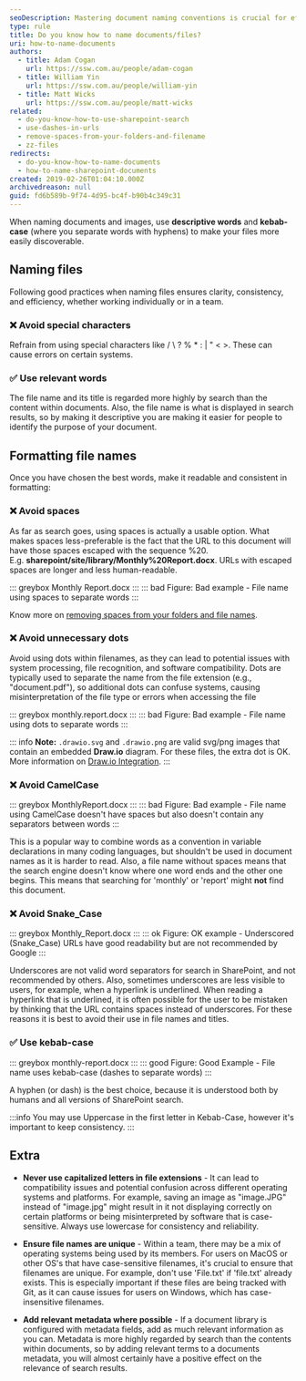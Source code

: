 ```yaml
---
seoDescription: Mastering document naming conventions is crucial for effective SharePoint search and file discovery. Use descriptive words and kebab-case (hyphens) to make your files easily searchable.
type: rule
title: Do you know how to name documents/files?
uri: how-to-name-documents
authors:
  - title: Adam Cogan
    url: https://ssw.com.au/people/adam-cogan
  - title: William Yin
    url: https://ssw.com.au/people/william-yin
  - title: Matt Wicks
    url: https://ssw.com.au/people/matt-wicks
related:
  - do-you-know-how-to-use-sharepoint-search
  - use-dashes-in-urls
  - remove-spaces-from-your-folders-and-filename
  - zz-files
redirects:
  - do-you-know-how-to-name-documents
  - how-to-name-sharepoint-documents
created: 2019-02-26T01:04:10.000Z
archivedreason: null
guid: fd6b589b-9f74-4d95-bc4f-b90b4c349c31
---
```


When naming documents and images, use **descriptive words** and **kebab-case** (where you separate words with hyphens) to make your files more easily discoverable.

<!--endintro-->

## Naming files

Following good practices when naming files ensures clarity, consistency, and efficiency, whether working individually or in a team.

### ❌ Avoid special characters

Refrain from using special characters like / \ ? % * : | " < >. These can cause errors on certain systems.

### ✅ Use relevant words

The file name and its title is regarded more highly by search than the content within documents. Also, the file name is what is displayed in search results, so by making it descriptive you are making it easier for people to identify the purpose of your document.

## Formatting file names

Once you have chosen the best words, make it readable and consistent in formatting:

### ❌ Avoid spaces

As far as search goes, using spaces is actually a usable option. What makes spaces less-preferable is the fact that the URL to this document will have those spaces escaped with the sequence %20. E.g. **sharepoint/site/library/Monthly%20Report.docx**. URLs with escaped spaces are longer and less human-readable.

::: greybox
Monthly Report.docx
:::
::: bad
Figure: Bad example - File name using spaces to separate words
:::

Know more on [removing spaces from your folders and file names](/remove-spaces-from-your-folders-and-filename).

### ❌ Avoid unnecessary dots

Avoid using dots within filenames, as they can lead to potential issues with system processing, file recognition, and software compatibility. Dots are typically used to separate the name from the file extension (e.g., "document.pdf"), so additional dots can confuse systems, causing misinterpretation of the file type or errors when accessing the file

::: greybox
monthly.report.docx
:::
::: bad
Figure: Bad example - File name using dots to separate words
:::

::: info
**Note:** `.drawio.svg` and `.drawio.png` are valid svg/png images that contain an embedded **Draw.io** diagram. For these files, the extra dot is OK. More information on [Draw.io Integration](https://marketplace.visualstudio.com/items?itemName=hediet.vscode-drawio).
:::

### ❌ Avoid CamelCase

::: greybox
MonthlyReport.docx
:::
::: bad
Figure: Bad example - File name using CamelCase doesn't have spaces but also doesn't contain any separators between words
:::

This is a popular way to combine words as a convention in variable declarations in many coding languages, but shouldn't be used in document names as it is harder to read. Also, a file name without spaces means that the search engine doesn't know where one word ends and the other one begins. This means that searching for 'monthly' or 'report' might **not** find this document.

### ❌ Avoid Snake_Case

::: greybox
Monthly_Report.docx
:::
::: ok
Figure: OK example - Underscored (Snake_Case) URLs have good readability but are not recommended by Google
:::

Underscores are not valid word separators for search in SharePoint, and not recommended by others. Also, sometimes underscores are less visible to users, for example, when a hyperlink is underlined. When reading a hyperlink that is underlined, it is often possible for the user to be mistaken by thinking that the URL contains spaces instead of underscores. For these reasons it is best to avoid their use in file names and titles.

### ✅ Use kebab-case

::: greybox
monthly-report.docx
:::
::: good
Figure: Good Example - File name uses kebab-case (dashes to separate words)
:::

A hyphen (or dash) is the best choice, because it is understood both by humans and all versions of SharePoint search.

:::info
You may use Uppercase in the first letter in Kebab-Case, however it's important to keep consistency.
:::

## Extra

* **Never use capitalized letters in file extensions** - It can lead to compatibility issues and potential confusion across different operating systems and platforms. For example, saving an image as "image.JPG" instead of "image.jpg" might result in it not displaying correctly on certain platforms or being misinterpreted by software that is case-sensitive. Always use lowercase for consistency and reliability.

* **Ensure file names are unique** - Within a team, there may be a mix of operating systems being used by its members. For users on MacOS or other OS's that have case-sensitive filenames, it's crucial to ensure that filenames are unique. For example, don't use 'File.txt' if 'file.txt' already exists. This is especially important if these files are being tracked with Git, as it can cause issues for users on Windows, which has case-insensitive filenames.

* **Add relevant metadata where possible** - If a document library is configured with metadata fields, add as much relevant information as you can. Metadata is more highly regarded by search than the contents within documents, so by adding relevant terms to a documents metadata, you will almost certainly have a positive effect on the relevance of search results.
